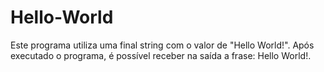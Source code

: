 # Hello-World
Este programa utiliza uma final string com o valor de "Hello World!".
Após executado o programa, é possível receber na saída a frase: Hello World!.

